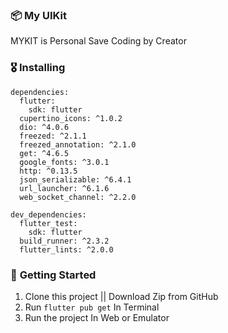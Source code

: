 ### 📦 **My UIKit**

MYKIT is Personal Save Coding by Creator

### 🎖  **Installing**
```
dependencies:
  flutter:
    sdk: flutter
  cupertino_icons: ^1.0.2
  dio: ^4.0.6
  freezed: ^2.1.1
  freezed_annotation: ^2.1.0
  get: ^4.6.5
  google_fonts: ^3.0.1
  http: ^0.13.5
  json_serializable: ^6.4.1
  url_launcher: ^6.1.6
  web_socket_channel: ^2.2.0

dev_dependencies:
  flutter_test:
    sdk: flutter
  build_runner: ^2.3.2
  flutter_lints: ^2.0.0
```
### 🚀 **Getting Started**
1. Clone this project || Download Zip from GitHub
2. Run `flutter pub get` In Terminal
3. Run the project In Web or Emulator
